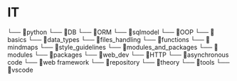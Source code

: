 # IT

└── 📁python
    └── 📁DB
        └── 📁ORM
            └── 📁sqlmodel
    └── 📁OOP
    └── 📁basics
        └── 📁data_types
        └── 📁files_handling
        └── 📁functions
        └── 📁mindmaps
        └── 📁style_guidelines
    └── 📁modules_and_packages
        └── 📁modules
        └── 📁packages
    └── 📁web_dev
        └── 📁HTTP
        └── 📁asynchronous code
        └── 📁web framework
└── 📁repository
└── 📁theory
└── 📁tools
    └── 📁vscode
